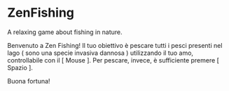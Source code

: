 # ZenFishing
A relaxing game about fishing in nature.

Benvenuto a Zen Fishing!
Il tuo obiettivo è pescare tutti i pesci presenti nel lago ( sono una specie invasiva dannosa ) utilizzando il tuo amo, controllabile con il [ Mouse ].
Per pescare, invece, è sufficiente premere [ Spazio ].

Buona fortuna!
